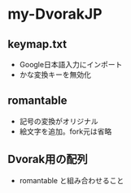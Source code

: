 # my-DvorakJP

## keymap.txt

- Google日本語入力にインポート
- かな変換キーを無効化

## romantable

- 記号の変換がオリジナル
- 絵文字を追加。fork元は省略

## Dvorak用の配列

- romantable と組み合わせること

